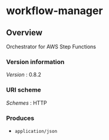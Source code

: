 # workflow-manager


<a name="overview"></a>
## Overview
Orchestrator for AWS Step Functions


### Version information
*Version* : 0.8.2


### URI scheme
*Schemes* : HTTP


### Produces

* `application/json`



